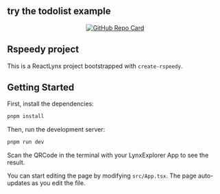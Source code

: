 ## try the todolist example


<p align="center">
  <a href="https://github.com/himangmyid/Lynx-himangmyid">
    <img src="https://github-readme-stats-git-masterrstaa-rickstaa.vercel.app/api/pin/?username=himangmyid&repo=Lynx-himangmyid&theme=tokyonight" alt="GitHub Repo Card">
  </a>
</p>

## Rspeedy project

This is a ReactLynx project bootstrapped with `create-rspeedy`.

## Getting Started

First, install the dependencies:

```bash
pnpm install
```

Then, run the development server:

```bash
pnpm run dev
```

Scan the QRCode in the terminal with your LynxExplorer App to see the result.

You can start editing the page by modifying `src/App.tsx`. The page auto-updates as you edit the file.
